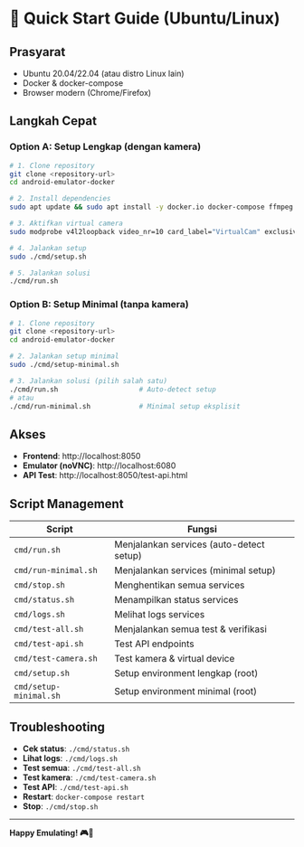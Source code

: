 # 🚀 Quick Start Guide (Ubuntu/Linux)

## Prasyarat
- Ubuntu 20.04/22.04 (atau distro Linux lain)
- Docker & docker-compose
- Browser modern (Chrome/Firefox)

## Langkah Cepat

### Option A: Setup Lengkap (dengan kamera)
```bash
# 1. Clone repository
git clone <repository-url>
cd android-emulator-docker

# 2. Install dependencies
sudo apt update && sudo apt install -y docker.io docker-compose ffmpeg v4l2loopback-dkms v4l-utils jq

# 3. Aktifkan virtual camera
sudo modprobe v4l2loopback video_nr=10 card_label="VirtualCam" exclusive_caps=1

# 4. Jalankan setup
sudo ./cmd/setup.sh

# 5. Jalankan solusi
./cmd/run.sh
```

### Option B: Setup Minimal (tanpa kamera)
```bash
# 1. Clone repository
git clone <repository-url>
cd android-emulator-docker

# 2. Jalankan setup minimal
sudo ./cmd/setup-minimal.sh

# 3. Jalankan solusi (pilih salah satu)
./cmd/run.sh                    # Auto-detect setup
# atau
./cmd/run-minimal.sh            # Minimal setup eksplisit
```

## Akses
- **Frontend**: http://localhost:8050
- **Emulator (noVNC)**: http://localhost:6080
- **API Test**: http://localhost:8050/test-api.html

## Script Management
| Script | Fungsi |
|--------|--------|
| `cmd/run.sh` | Menjalankan services (auto-detect setup) |
| `cmd/run-minimal.sh` | Menjalankan services (minimal setup) |
| `cmd/stop.sh` | Menghentikan semua services |
| `cmd/status.sh` | Menampilkan status services |
| `cmd/logs.sh` | Melihat logs services |
| `cmd/test-all.sh` | Menjalankan semua test & verifikasi |
| `cmd/test-api.sh` | Test API endpoints |
| `cmd/test-camera.sh` | Test kamera & virtual device |
| `cmd/setup.sh` | Setup environment lengkap (root) |
| `cmd/setup-minimal.sh` | Setup environment minimal (root) |

## Troubleshooting
- **Cek status**: `./cmd/status.sh`
- **Lihat logs**: `./cmd/logs.sh`
- **Test semua**: `./cmd/test-all.sh`
- **Test kamera**: `./cmd/test-camera.sh`
- **Test API**: `./cmd/test-api.sh`
- **Restart**: `docker-compose restart`
- **Stop**: `./cmd/stop.sh`

---
**Happy Emulating! 🎮📱** 